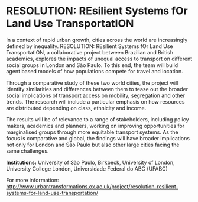 # RESOLUTION: REsilient Systems fOr Land Use TransportatION
In a context of rapid urban growth, cities across the world are increasingly defined by inequality. RESOLUTION: REsilient Systems fOr Land Use TransportatION, a collaborative project between Brazilian and British academics, explores the impacts of unequal access to transport on different social groups in London and São Paulo. To this end, the team will build agent based models of how populations compete for travel and location.


Through a comparative study of these two world cities, the project will identify similarities and differences between them to tease out the broader social implications of transport access on mobility, segregation and other trends. The research will include a particular emphasis on how resources are distributed depending on class, ethnicity and income.


The results will be of relevance to a range of stakeholders, including policy makers, academics and planners, working on improving opportunities for marginalised groups through more equitable transport systems. As the focus is comparative and global, the findings will have broader implications not only for London and São Paulo but also other large cities facing the same challenges.


**Institutions:** University of São Paulo, Birkbeck, University of London, University College London, Universidade Federal do ABC (UFABC)


For more information:
http://www.urbantransformations.ox.ac.uk/project/resolution-resilient-systems-for-land-use-transportation/
